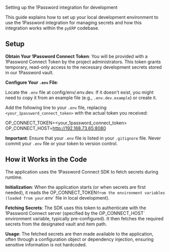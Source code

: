 Setting up the 1Password integration for development

This guide explains how to set up your local development environment to use the 1Password integration for managing secrets and how this integration works within the `pyERP` codebase.

## Setup

**Obtain Your 1Password Connect Token**: You will be provided with a 1Password Connect Token by the project administrators. This token grants temporary, read-only access to the necessary development secrets stored in our 1Password vault.

**Configure Your `.env` File**:

Locate the `.env` file at config/env/.env.dev. If it doesn't exist, you might need to copy it from an example file (e.g., `.env.dev.example`) or create it.

Add the following line to your `.env` file, replacing `<your_1password_connect_token>` with the actual token you received:

        

OP_CONNECT_TOKEN=<your_1password_connect_token>
OP_CONNECT_HOST=http://192.168.73.65:8080

**Important**: Ensure that your `.env` file is listed in your `.gitignore` file. Never commit your `.env` file or your token to version control.

## How it Works in the Code

The application uses the 1Password Connect SDK to fetch secrets during runtime.

**Initialization**: When the application starts (or when secrets are first needed), it reads the OP_CONNECT_TOKEN` from the environment variables (loaded from your `.env` file in local development).

**Fetching Secrets**: The SDK uses this token to authenticate with the 1Password Connect server (specified by the OP_CONNECT_HOST` environment variable, typically pre-configured). It then fetches the required secrets from the designated vault and item path.

**Usage**: The fetched secrets are then made available to the application, often through a configuration object or dependency injection, ensuring sensitive information is not hardcoded.

